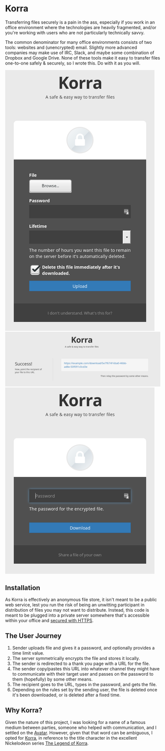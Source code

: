 # Korra

Transferring files securely is a pain in the ass, especially if you work
in an office environment where the technologies are heavily fragmented,
and/or you're working with users who are not particularly technically
savvy.

The common denominator for many office environments consists of two
tools: websites and (unencrypted) email.  Slightly more advanced
companies may make use of IRC, Slack, and maybe some combination of
Dropbox and Google Drive.  None of these tools make it easy to transfer
files one-to-one safely & securely, so I wrote this.  Do with it as you
will.

![upload](upload.png "Upload")
![success](success.png "Success")
![download](download.png "Download")

## Installation

As Korra is effectively an anonymous file store, it isn't meant to be a
public web service, lest you run the risk of being an unwitting
participant in distribution of files you may not want to distribute.
Instead, this code is meant to be plugged into a private server
somewhere that's accessible within your office and [secured with HTTPS](https://letsencrypt.org/).

## The User Journey

1. Sender uploads file and gives it a password, and optionally provides
   a time limit value.
2. The server symmetrically encrypts the file and stores it locally.
3. The sender is redirected to a thank you page with a URL for the file.
4. The sender copy/pastes this URL into whatever channel they might have
   to communicate with their target user and passes on the password to
   them (hopefully) by some other means.
5. The recipient goes to the URL, types in the password, and gets the
   file.
6. Depending on the rules set by the sending user, the file is deleted
   once it's been downloaded, or is deleted after a fixed time.

## Why Korra?

Given the nature of this project, I was looking for a name of a famous
medium between parties, someone who helped with communication, and I
settled on the [Avatar](https://en.wikipedia.org/wiki/Avatar:_The_Last_Airbender).
However, given that that word can be ambiguous, I opted for [Korra](https://en.wikipedia.org/wiki/Korra),
in reference to the title character in the excellent Nickelodeon series
[The Legend of Korra](https://en.wikipedia.org/wiki/The_Legend_of_Korra).
